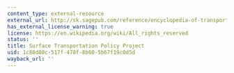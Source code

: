 ```yaml
---
content_type: external-resource
external_url: http://sk.sagepub.com/reference/encyclopedia-of-transportation/n455.xml
has_external_license_warning: true
license: https://en.wikipedia.org/wiki/All_rights_reserved
status: ''
title: Surface Transportation Policy Project
uid: 1c88d80c-517f-478f-8b60-5b67f19c0d5d
wayback_url: ''
---
```

